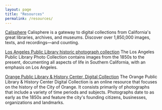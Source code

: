 ```yaml
---
layout: page
title: "Resources"
permalink: /resources/
---
```


[Calisphere](https://calisphere.org/) 
Calisphere is a gateway to digital collections from California's great libraries, archives, and museums. Discover over 1,850,000 images, texts, and recordings—and counting.

[Los Angeles Public Library historic photograph collection](https://tessa.lapl.org/photocol) 
The Los Angeles Public Library Photo Collection contains images from the 1850s to the present, documenting all aspects of life in Southern California, with an emphasis on Los Angeles.

[Orange Public Library & History Center, Digital Collection](http://history.cityoforange.org/knowvation) 
The Orange Public Library & History Center Digital Collection is an online resource that focuses on the history of the City of Orange. It consists primarily of photographs that include a variety of time periods and subjects. Photographs date to as early as the 1850s and feature the city's founding citizens, businesses, organizations and landmarks. 
